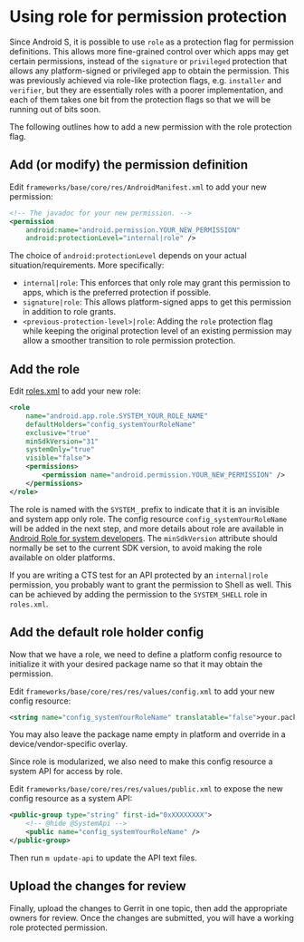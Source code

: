 <!--
  Copyright (C) 2021 The Android Open Source Project

  Licensed under the Apache License, Version 2.0 (the "License");
  you may not use this file except in compliance with the License.
  You may obtain a copy of the License at

       http://www.apache.org/licenses/LICENSE-2.0

  Unless required by applicable law or agreed to in writing, software
  distributed under the License is distributed on an "AS IS" BASIS,
  WITHOUT WARRANTIES OR CONDITIONS OF ANY KIND, either express or implied.
  See the License for the specific language governing permissions and
  limitations under the License
  -->

# Using role for permission protection

Since Android S, it is possible to use `role` as a protection flag for permission definitions. This
allows more fine-grained control over which apps may get certain permissions, instead of the
`signature` or `privileged` protection that allows any platform-signed or privileged app to obtain
the permission. This was previously achieved via role-like protection flags, e.g. `installer` and
`verifier`, but they are essentially roles with a poorer implementation, and each of them takes one
bit from the protection flags so that we will be running out of bits soon.

The following outlines how to add a new permission with the role protection flag.

## Add (or modify) the permission definition

Edit `frameworks/base/core/res/AndroidManifest.xml` to add your new permission:

```xml
<!-- The javadoc for your new permission. -->
<permission
    android:name="android.permission.YOUR_NEW_PERMISSION"
    android:protectionLevel="internal|role" />
```

The choice of `android:protectionLevel` depends on your actual situation/requirements. More
specifically:

- `internal|role`: This enforces that only role may grant this permission to apps, which is the
preferred protection if possible.
- `signature|role`: This allows platform-signed apps to get this permission in addition to role
grants.
- `<previous-protection-level>|role`: Adding the `role` protection flag while keeping the original
protection level of an existing permission may allow a smoother transition to role permission
protection.

## Add the role

Edit [roles.xml](../../../../../res/xml/roles.xml) to add your new role:

```xml
<role
    name="android.app.role.SYSTEM_YOUR_ROLE_NAME"
    defaultHolders="config_systemYourRoleName"
    exclusive="true"
    minSdkVersion="31"
    systemOnly="true"
    visible="false">
    <permissions>
        <permission name="android.permission.YOUR_NEW_PERMISSION" />
    </permissions>
</role>
```

The role is named with the `SYSTEM_` prefix to indicate that it is an invisible and system app only
role. The config resource `config_systemYourRoleName` will be added in the next step, and more
details about role are available in [Android Role for system developers](Role.md). The
`minSdkVersion` attribute should normally be set to the current SDK version, to avoid making the
role available on older platforms.

If you are writing a CTS test for an API protected by an `internal|role` permission, you probably
want to grant the permission to Shell as well. This can be achieved by adding the permission to the
`SYSTEM_SHELL` role in `roles.xml`.

## Add the default role holder config

Now that we have a role, we need to define a platform config resource to initialize it with your
desired package name so that it may obtain the permission.

Edit `frameworks/base/core/res/res/values/config.xml` to add your new config resource:

```xml
<string name="config_systemYourRoleName" translatable="false">your.package.name</string>
```

You may also leave the package name empty in platform and override in a device/vendor-specific
overlay.

Since role is modularized, we also need to make this config resource a system API for access by
role.

Edit `frameworks/base/core/res/res/values/public.xml` to expose the new config resource as a system
API:

```xml
<public-group type="string" first-id="0xXXXXXXXX">
    <!-- @hide @SystemApi -->
    <public name="config_systemYourRoleName" />
</public-group>
```

Then run `m update-api` to update the API text files.

## Upload the changes for review

Finally, upload the changes to Gerrit in one topic, then add the appropriate owners for review. Once
the changes are submitted, you will have a working role protected permission.
